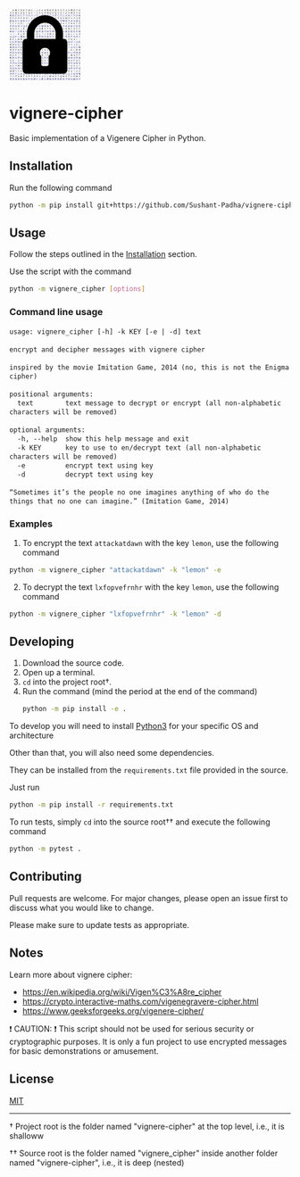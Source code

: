 <img src="./icon.png" height=128></img>

# vignere-cipher
Basic implementation of a Vigenere Cipher in Python.

## Installation

Run the following command

```bash
python -m pip install git+https://github.com/Sushant-Padha/vignere-cipher.git
```


## Usage

Follow the steps outlined in the [Installation](#installation) section.

Use the script with the command

```bash
python -m vignere_cipher [options]
```

### Command line usage

```text
usage: vignere_cipher [-h] -k KEY [-e | -d] text

encrypt and decipher messages with vignere cipher

inspired by the movie Imitation Game, 2014 (no, this is not the Enigma cipher)

positional arguments:
  text        text message to decrypt or encrypt (all non-alphabetic characters will be removed)

optional arguments:
  -h, --help  show this help message and exit
  -k KEY      key to use to en/decrypt text (all non-alphabetic characters will be removed)
  -e          encrypt text using key
  -d          decrypt text using key

“Sometimes it’s the people no one imagines anything of who do the things that no one can imagine.” (Imitation Game, 2014)
```

### Examples

1. To encrypt the text `attackatdawn` with the key `lemon`, use the following command

  ```bash
  python -m vignere_cipher "attackatdawn" -k "lemon" -e
  ```

2. To decrypt the text `lxfopvefrnhr` with the key `lemon`, use the following command

  ```bash
  python -m vignere_cipher "lxfopvefrnhr" -k "lemon" -d
  ```

## Developing

1. Download the source code.
2. Open up a terminal.
3. `cd` into the project root†.
4. Run the command (mind the period at the end of the command)
   ```bash
   python -m pip install -e .
   ```

To develop you will need to install [Python3](https://python.org) for your specific OS and architecture

Other than that, you will also need some dependencies.

They can be installed from the `requirements.txt` file provided in the source.

Just run

```bash
python -m pip install -r requirements.txt
```

To run tests, simply `cd` into the source root†† and execute the following command

```bash
python -m pytest .
```

## Contributing

Pull requests are welcome. For major changes, please open an issue first to discuss what you would like to change.

Please make sure to update tests as appropriate.

## Notes

Learn more about vignere cipher:
- https://en.wikipedia.org/wiki/Vigen%C3%A8re_cipher
- https://crypto.interactive-maths.com/vigenegravere-cipher.html
- https://www.geeksforgeeks.org/vigenere-cipher/

:exclamation: CAUTION: :exclamation:
This script should not be used for serious security or cryptographic purposes.
It is only a fun project to use encrypted messages for basic demonstrations or amusement.

## License

[MIT](https://choosealicense.com/licenses/mit/)

---

† Project root is the folder named "vignere-cipher" at the top level, i.e., it is shalloww

†† Source root is the folder named "vignere_cipher" inside another folder named "vignere-cipher", i.e., it is deep (nested)

